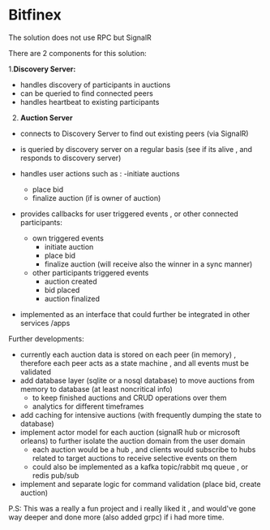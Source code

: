 # Bitfinex

The solution does not use RPC but SignalR

There are 2 components for this solution:

1.**Discovery Server:**
  - handles discovery of participants in auctions
  - can be queried to find connected peers
  - handles heartbeat to existing participants


2. **Auction Server**
  - connects to Discovery Server to find out existing peers (via SignalR)
  - is queried by discovery server on a regular basis (see if its alive , and responds to discovery server)
  - handles user actions such as :
    -initiate auctions  
    - place bid
    - finalize auction (if is owner of auction)

  - provides callbacks for user triggered events , or other connected participants:
      - own triggered events 
          - initiate auction 
          - place bid
          - finalize auction (will receive also the winner in a sync manner)
      - other participants triggered events
          - auction created
          - bid placed
          - auction finalized

 - implemented as an interface that could further be integrated in other services /apps


 Further developments:
 
 - currently each auction data is stored on each peer (in memory) , therefore each peer acts as a state machine , and all events must be validated 
 - add database layer (sqlite or a nosql database) to move auctions from memory to database (at least noncritical info)
    - to keep finished auctions and CRUD operations over them
    - analytics for different timeframes
- add caching for intensive auctions (with frequently dumping the state to database)
- implement actor model for each auction (signalR hub or microsoft orleans) to further isolate the auction domain from the user domain
    - each auction would be a hub , and clients would subscribe to hubs related to target auctions to receive selective events on them
    - could also be implemented as a kafka topic/rabbit mq queue , or redis pub/sub 
- implement and separate logic for command validation (place bid, create auction)

P.S: This was a really a fun project and i really liked it , and would've gone way deeper and done more (also added grpc) if i had more time.
